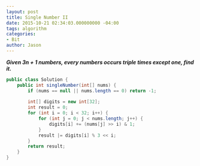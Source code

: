 ```yaml
---
layout: post
title: Single Number II
date: 2015-10-21 02:34:03.000000000 -04:00
tags: algorithm
categories:
- Bit
author: Jason
---
```

<p><strong><em>Given 3n + 1 numbers, every numbers occurs triple times except one, find it.</em></strong></p>


``` java
public class Solution {
    public int singleNumber(int[] nums) {
        if (nums == null || nums.length == 0) return -1;
        
        int[] digits = new int[32];
        int result = 0;
        for (int i = 0; i < 32; i++) {
            for (int j = 0; j < nums.length; j++) {
                digits[i] += (nums[j] >> i) & 1;
            }
            result |= digits[i] % 3 << i;
        }
        return result;
    }
}
```
